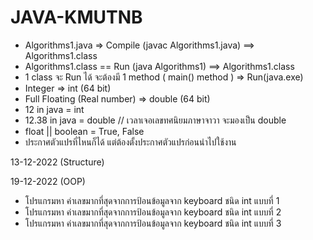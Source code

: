 # JAVA-KMUTNB

- Algorithms1.java => Compile (javac Algorithms1.java) ==> Algorithms1.class
- Algorithms1.class == Run (java Algorithms1) ==> Algorithms1.class
- 1 class จะ Run ได้ จะต้องมี 1 method ( main() method ) => Run(java.exe)
- Integer => int	(64 bit)
- Full Floating (Real number) => double (64 bit)
- 12 in java = int
- 12.38 in java = double	// เวลาเจอเลขทศนิยมภาษาจาวา จะมองเป็น double
- float || boolean = True, False
- ประกาศตัวแปรที่ไหนก็ได้ แต่ต้องตั้งประกาศตัวแปรก่อนนำไปใช้งาน

 13-12-2022 (Structure)
 
 19-12-2022 (OOP)
  - โปรแกรมหา ค่าเลขมากที่สุดจากการป้อนข้อมูลจาก keyboard ชนิด int แบบที่ 1
  - โปรแกรมหา ค่าเลขมากที่สุดจากการป้อนข้อมูลจาก keyboard ชนิด int แบบที่ 2
  - โปรแกรมหา ค่าเลขมากที่สุดจากการป้อนข้อมูลจาก keyboard ชนิด int แบบที่ 3
